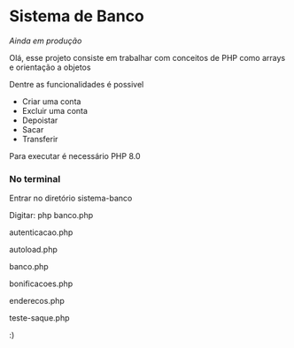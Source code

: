 # Sistema de Banco
_Ainda em produção_


Olá, esse projeto consiste em trabalhar com conceitos de PHP como arrays e orientação a objetos

Dentre as funcionalidades é possivel

* Criar uma conta
* Excluir uma conta
* Depoistar 
* Sacar
* Transferir

Para executar é necessário PHP 8.0

### No terminal
Entrar no diretório sistema-banco

Digitar: php banco.php

autenticacao.php

autoload.php

banco.php

bonificacoes.php

enderecos.php

teste-saque.php

:)
